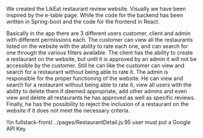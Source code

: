 We created the LikEat restaurant review website. Visually we have been inspired by the e-table page. While the code for the backend has been written in Spring-boot and the code for the frontend in React.

Basically in the app there are 3 different users customer, client and admin with different permissions each. The customer can view all the restaurants listed on the website with the ability to rate each one, and can search for one through the various filters available. The client has the ability to create a restaurant on the website, but until it is approved by an admin it will not be accessible by the customer. Still he can like the customer can view and search for a restaurant without being able to rate it. The admin is responsible for the proper functioning of the website. He can view and search for a restaurant without being able to rate it, view all users with the ability to delete them if deemed appropriate, add other admins and even view and delete all restaurants he has approved as well as specific reviews. Finally, he has the possibility to reject the inclusion of a restaurant on the website if it does not meet the necessary criteria.

!!in fullstack-front/.../pages/RestaurantDetail.js:95 user must put a Google API Key
